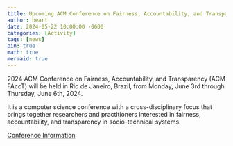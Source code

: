 ```yaml
---
title: Upcoming ACM Conference on Fairness, Accountability, and Transparency (ACM FAccT)
author: heart
date: 2024-05-22 10:00:00 -0600
categories: [Activity]
tags: [news]
pin: true
math: true
mermaid: true
---
```

2024 ACM Conference on Fairness, Accountability, and Transparency (ACM FAccT) will be held in Rio de Janeiro, Brazil, from Monday, June 3rd through Thursday, June 6th, 2024.

It is a computer science conference with a cross-disciplinary focus that brings together researchers and practitioners interested in fairness, accountability, and transparency in socio-technical systems.

[Conference Information](https://facctconference.org/)
